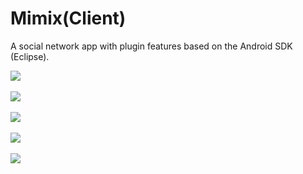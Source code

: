 # Mimix(Client)
A social network app with plugin features based on the Android SDK (Eclipse).<br>
 
 <img src="/screen grabs/device-2015-04-05-145723.png"><br><br>
 <img src="/screen grabs/device-2015-01-30-165859.png"><br><br>
 <img src="/screen grabs/device-2015-01-30-210622.png"><br><br>
 <img src="/screen grabs/device-2015-04-05-145850.png"><br><br>
 <img src="/screen grabs/device-2015-05-05-213754.png"><br><br>
 
  
 
